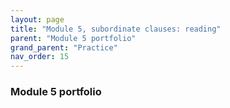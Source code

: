 ```yaml
---
layout: page
title: "Module 5, subordinate clauses: reading"
parent: "Module 5 portfolio"
grand_parent: "Practice"
nav_order: 15
---
```


### Module 5 portfolio